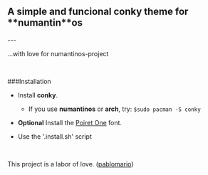 
<h2>A simple and funcional conky theme for **numantin**os</h2>
---

...with love for numantinos-project 

<br />

###Installation

* Install **conky**.
    * If you use **numantinos** or **arch**, try: <code>$sudo pacman -S conky</code>

* **Optional** Install the [Poiret One](https://www.google.com/fonts/specimen/Poiret+One) font.

* Use the '.install.sh' script


<br />


This project is a labor of love. ([pablomario](http://bytelchus.com/)) 
